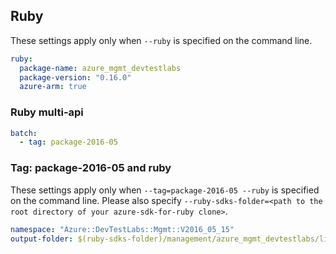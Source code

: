 ## Ruby

These settings apply only when `--ruby` is specified on the command line.

``` yaml $(ruby)
ruby:
  package-name: azure_mgmt_devtestlabs
  package-version: "0.16.0"
  azure-arm: true
```

### Ruby multi-api

``` yaml $(ruby) && $(multiapi)
batch:
  - tag: package-2016-05
```

### Tag: package-2016-05 and ruby

These settings apply only when `--tag=package-2016-05 --ruby` is specified on the command line.
Please also specify `--ruby-sdks-folder=<path to the root directory of your azure-sdk-for-ruby clone>`.

``` yaml $(tag) == 'package-2016-05' && $(ruby)
namespace: "Azure::DevTestLabs::Mgmt::V2016_05_15"
output-folder: $(ruby-sdks-folder)/management/azure_mgmt_devtestlabs/lib
```
